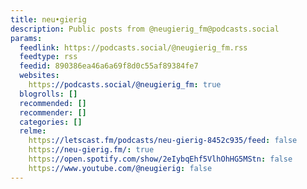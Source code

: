 ```yaml
---
title: neu•gierig
description: Public posts from @neugierig_fm@podcasts.social
params:
  feedlink: https://podcasts.social/@neugierig_fm.rss
  feedtype: rss
  feedid: 890386ea46a6a69f8d0c55af89384fe7
  websites:
    https://podcasts.social/@neugierig_fm: true
  blogrolls: []
  recommended: []
  recommender: []
  categories: []
  relme:
    https://letscast.fm/podcasts/neu-gierig-8452c935/feed: false
    https://neu-gierig.fm/: true
    https://open.spotify.com/show/2eIybqEhf5VlhOhHG5MStn: false
    https://www.youtube.com/@neugierig: false
---
```

